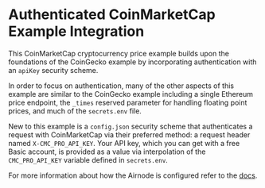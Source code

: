 # Authenticated CoinMarketCap Example Integration

This CoinMarketCap cryptocurrency price example builds upon the foundations of the CoinGecko example by incorporating
authentication with an `apiKey` security scheme.

In order to focus on authentication, many of the other aspects of this example are similar to the CoinGecko example
including a single Ethereum price endpoint, the `_times` reserved parameter for handling floating point prices, and much
of the `secrets.env` file.

New to this example is a `config.json` security scheme that authenticates a request with CoinMarketCap via their
preferred method: a request header named `X-CMC_PRO_API_KEY`. Your API key, which you can get with a free Basic account,
is provided as a value via interpolation of the `CMC_PRO_API_KEY` variable defined in `secrets.env`.

For more information about how the Airnode is configured refer to the
[docs](https://docs.api3.org/airnode/v0.2/grp-providers/guides/build-an-airnode/configuring-airnode.html).
